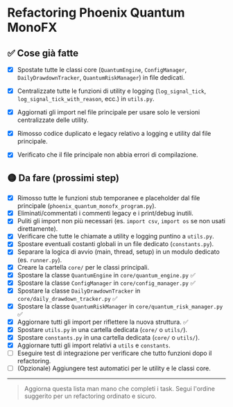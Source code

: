 # Refactoring Phoenix Quantum MonoFX

## ✅ Cose già fatte

- [x] Spostate tutte le classi core (`QuantumEngine`, `ConfigManager`, `DailyDrawdownTracker`, `QuantumRiskManager`) in file dedicati.
- [x] Centralizzate tutte le funzioni di utility e logging (`log_signal_tick`, `log_signal_tick_with_reason`, ecc.) in `utils.py`.
- [x] Aggiornati gli import nel file principale per usare solo le versioni centralizzate delle utility.
- [x] Rimosso codice duplicato e legacy relativo a logging e utility dal file principale.
- [x] Verificato che il file principale non abbia errori di compilazione.


## 🟡 Da fare (prossimi step)

- [x] Rimosso tutte le funzioni stub temporanee e placeholder dal file principale (`phoenix_quantum_monofx_program.py`).
- [x] Eliminati/commentati i commenti legacy e i print/debug inutili.
- [x] Puliti gli import non più necessari (es. `import csv`, `import os` se non usati direttamente).
- [x] Verificare che tutte le chiamate a utility e logging puntino a `utils.py`.
- [x] Spostare eventuali costanti globali in un file dedicato (`constants.py`).
- [x] Separare la logica di avvio (main, thread, setup) in un modulo dedicato (es. `runner.py`).
- [x] Creare la cartella `core/` per le classi principali.
- [x] Spostare la classe `QuantumEngine` in `core/quantum_engine.py` ✅
- [x] Spostare la classe `ConfigManager` in `core/config_manager.py` ✅
- [x] Spostare la classe `DailyDrawdownTracker` in `core/daily_drawdown_tracker.py` ✅
- [x] Spostare la classe `QuantumRiskManager` in `core/quantum_risk_manager.py` ✅
- [x] Aggiornare tutti gli import per riflettere la nuova struttura. ✅
 - [x] Spostare `utils.py` in una cartella dedicata (`core/` o `utils/`).
 - [x] Spostare `constants.py` in una cartella dedicata (`core/` o `utils/`).
 - [x] Aggiornare tutti gli import relativi a `utils` e `constants`.
- [ ] Eseguire test di integrazione per verificare che tutto funzioni dopo il refactoring.
- [ ] (Opzionale) Aggiungere test automatici per le utility e le classi core.

---

> Aggiorna questa lista man mano che completi i task. Segui l'ordine suggerito per un refactoring ordinato e sicuro.
